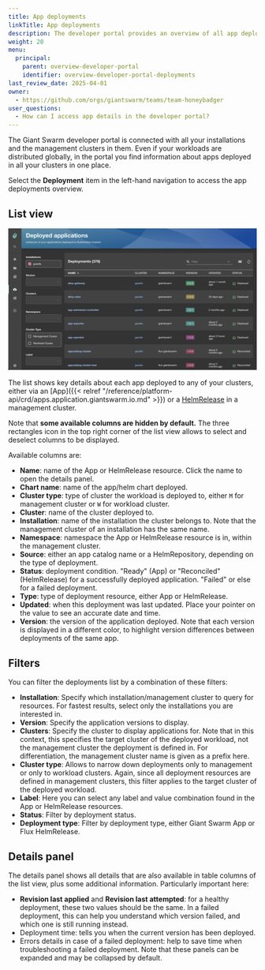 ```yaml
---
title: App deployments
linkTitle: App deployments
description: The developer portal provides an overview of all app deployments in your clusters, even throughout installations.
weight: 20
menu:
  principal:
    parent: overview-developer-portal
    identifier: overview-developer-portal-deployments
last_review_date: 2025-04-01
owner:
  - https://github.com/orgs/giantswarm/teams/team-honeybadger
user_questions:
  - How can I access app details in the developer portal?
---
```


The Giant Swarm developer portal is connected with all your installations and the management clusters in them. Even if your workloads are distributed globally, in the portal you find information about apps deployed in all your clusters in one place.

Select the **Deployment** item in the left-hand navigation to access the app deployments overview.

## List view

![App deployments list view](./deployments.png)

The list shows key details about each app deployed to any of your clusters, either via an [App]({{< relref "/reference/platform-api/crd/apps.application.giantswarm.io.md" >}}) or a [HelmRelease](https://fluxcd.io/flux/components/helm/helmreleases/) in a management cluster.

Note that **some available columns are hidden by default.** The three rectangles icon in the top right corner of the list view allows to select and deselect columns to be displayed.

Available columns are:

- **Name**: name of the App or HelmRelease resource. Click the name to open the details panel.
- **Chart name**: name of the app/helm chart deployed.
- **Cluster type**: type of cluster the workload is deployed to, either `M` for management cluster or `W` for workload cluster.
- **Cluster**: name of the cluster deployed to.
- **Installation**: name of the installation the cluster belongs to. Note that the management cluster of an installation has the same name.
- **Namespace**: namespace the App or HelmRelease resource is in, within the management cluster.
- **Source**: either an app catalog name or a HelmRepository, depending on the type of deployment.
- **Status**: deployment condition. "Ready" (App) or "Reconciled" (HelmRelease) for a successfully deployed application. "Failed" or else for a failed deployment.
- **Type**: type of deployment resource, either App or HelmRelease.
- **Updated**: when this deployment was last updated. Place your pointer on the value to see an accurate date and time.
- **Version**: the version of the application deployed. Note that each version is displayed in a different color, to highlight version differences between deployments of the same app.

## Filters

You can filter the deployments list by a combination of these filters:

- **Installation**: Specify which installation/management cluster to query for resources. For fastest results, select only the installations you are interested in.
- **Version**: Specify the application versions to display.
- **Clusters**: Specify the cluster to display applications for. Note that in this context, this specifies the target cluster of the deployed workload, not the management cluster the deployment is defined in. For differentiation, the management cluster name is given as a prefix here.
- **Cluster type**: Allows to narrow down deployments only to management or only to workload clusters. Again, since all deployment resources are defined in management clusters, this filter applies to the target cluster of the deployed workload.
- **Label**: Here you can select any label and value combination found in the App or HelmRelease resources.
- **Status**: Filter by deployment status.
- **Deployment type**: Filter by deployment type, either Giant Swarm App or Flux HelmRelease.

## Details panel

The details panel shows all details that are also available in table columns of the list view, plus some additional information. Particularly important here:

- **Revision last applied** and **Revision last attempted**: for a healthy deployment, these two values should be the same. In a failed deployment, this can help you understand which version failed, and which one is still running instead.
- Deployment time: tells you when the current version has been deployed.
- Errors details in case of a failed deployment: help to save time when troubleshooting a failed deployment. Note that these panels can be expanded and may be collapsed by default.
